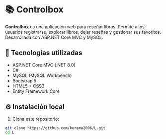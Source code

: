 # 📚 Controlbox

**Controlbox** es una aplicación web para reseñar libros. Permite a los usuarios registrarse, explorar libros, dejar reseñas y gestionar sus favoritos. Desarrollada con ASP.NET Core MVC y MySQL.

## 🚀 Tecnologías utilizadas

- ASP.NET Core MVC (.NET 8.0)
- C#
- MySQL (MySQL Workbench)
- Bootstrap 5
- HTML5 + CSS3
- Entity Framework Core

## ⚙️ Instalación local

1. Clona este repositorio:

```bash
git clone https://github.com/kurama2006/L.git
cd L

